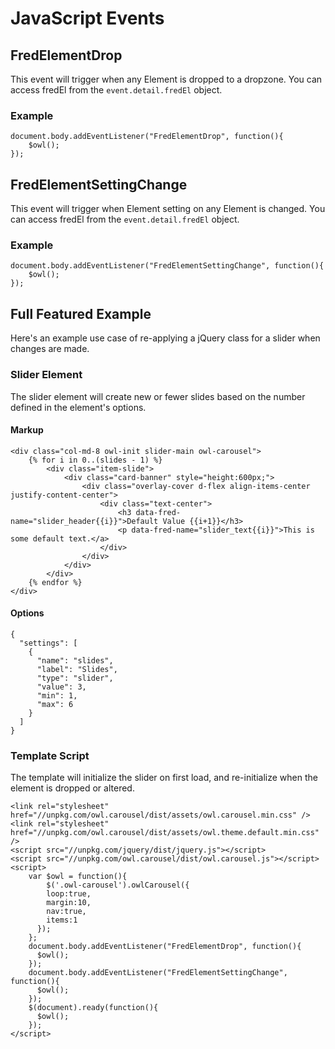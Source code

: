 # JavaScript Events

## FredElementDrop
This event will trigger when any Element is dropped to a dropzone. You can access fredEl from the `event.detail.fredEl` object.

### Example
```
document.body.addEventListener("FredElementDrop", function(){
    $owl();
});
```

## FredElementSettingChange
This event will trigger when Element setting on any Element is changed. You can access fredEl from the `event.detail.fredEl` object.

### Example
```
document.body.addEventListener("FredElementSettingChange", function(){
    $owl();
});
```

## Full Featured Example

Here's an example use case of re-applying a jQuery class for a slider when changes are made. 

### Slider Element

The slider element will create new or fewer slides based on the number defined in the element's options. 

#### Markup
```
<div class="col-md-8 owl-init slider-main owl-carousel">
    {% for i in 0..(slides - 1) %}
        <div class="item-slide">
            <div class="card-banner" style="height:600px;">
                <div class="overlay-cover d-flex align-items-center justify-content-center">
                    <div class="text-center">
                        <h3 data-fred-name="slider_header{{i}}">Default Value {{i+1}}</h3>
                        <p data-fred-name="slider_text{{i}}">This is some default text.</a>
                    </div>
                </div>
            </div>
        </div>
    {% endfor %}
</div>
```
#### Options
```
{
  "settings": [
    {
      "name": "slides",
      "label": "Slides",
      "type": "slider",
      "value": 3,
      "min": 1,
      "max": 6
    }
  ]
}
```

### Template Script
The template will initialize the slider on first load, and re-initialize when the element is dropped or altered. 

```
<link rel="stylesheet" href="//unpkg.com/owl.carousel/dist/assets/owl.carousel.min.css" />
<link rel="stylesheet" href="//unpkg.com/owl.carousel/dist/assets/owl.theme.default.min.css" />
<script src="//unpkg.com/jquery/dist/jquery.js"></script>
<script src="//unpkg.com/owl.carousel/dist/owl.carousel.js"></script>
<script>
    var $owl = function(){
        $('.owl-carousel').owlCarousel({
        loop:true,
        margin:10,
        nav:true,
        items:1
      });
    };
    document.body.addEventListener("FredElementDrop", function(){
      $owl();
    });
    document.body.addEventListener("FredElementSettingChange", function(){
      $owl();
    });
    $(document).ready(function(){
      $owl();
    });
</script>
```